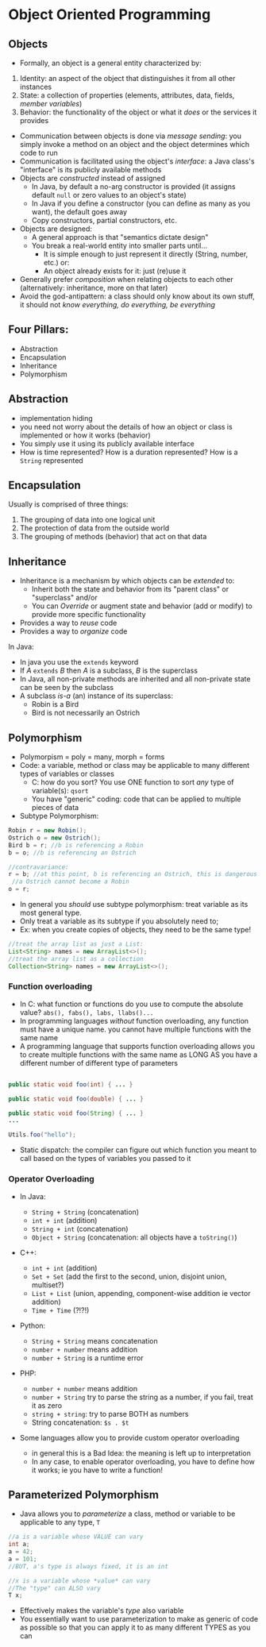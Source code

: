 # Object Oriented Programming

## Objects

* Formally, an object is a general entity characterized by: 
1. Identity: an aspect of the object that distinguishes it from all other instances
2. State: a collection of properties (elements, attributes, data, fields, *member variables*)
3. Behavior: the functionality of the object or what it *does* or the services it provides

* Communication between objects is done via *message sending*: you simply invoke a method on an object and the object determines which code to run
* Communication is facilitated using the object's *interface*: a Java class's "interface" is its publicly available methods
* Objects are *constructed* instead of assigned
  * In Java, by default a no-arg constructor is provided (it assigns default `null` or zero values to an object's state)
  * In Java if you define a constructor (you can define as many as you want), the default goes away
  * Copy constructors, partial constructors, etc.
* Objects are designed: 
  * A general approach is that "semantics dictate design"
  * You break a real-world entity into smaller parts until...
    * It is simple enough to just represent it directly (String, number, etc.) or:
    * An object already exists for it: just (re)use it
* Generally prefer *composition* when relating objects to each other (alternatively: inheritance, more on that later)
* Avoid the god-antipattern: a class should only know about its own stuff, it should not *know everything, do everything, be everything* 

## Four Pillars:

* Abstraction
* Encapsulation
* Inheritance
* Polymorphism

## Abstraction

* implementation hiding
* you need not worry about the details of how an object or class is implemented or how it works (behavior)
* You simply use it using its publicly available interface
* How is time represented?  How is a duration represented?  How is a `String` represented

## Encapsulation

Usually is comprised of three things:
1. The grouping of data into one logical unit
2. The protection of data from the outside world
3. The grouping of methods (behavior) that act on that data

## Inheritance

* Inheritance is a mechanism by which objects can be *extended* to:
  * Inherit both the state and behavior from its "parent class" or "superclass" and/or
  * You can *Override* or augment state and behavior (add or modify) to provide more specific functionality
* Provides a way to *reuse* code
* Provides a way to *organize* code

In Java:
* In java you use the `extends` keyword
* If $A$ `extends` $B$ then $A$ is a subclass, $B$ is the superclass
* In Java, all non-private methods are inherited and all non-private state can be seen by the subclass
* A subclass *is-a* (an) instance of its superclass:
  * Robin is a Bird
  * Bird is not necessarily an Ostrich

## Polymorphism

* Polymorpism = poly = many, morph = forms
* Code: a variable, method or class may be applicable to many different types of variables or classes
  * C: how do you sort? You use ONE function to sort *any* type of variable(s): `qsort`
  * You have "generic" coding: code that can be applied to multiple pieces of data
* Subtype Polymorphism:

```java
Robin r = new Robin();
Ostrich o = new Ostrich();
Bird b = r; //b is referencing a Robin
b = o; //b is referencing an Ostrich

//contravariance:
r = b; //at this point, b is referencing an Ostrich, this is dangerous
 //a Ostrich cannot become a Robin
o = r;
```

* In general you *should* use subtype polymorphism: treat variable as its most general type.  
* Only treat a variable as its subtype if you absolutely need to;
* Ex: when you create copies of objects, they need to be the same type!

```java
//treat the array list as just a List:
List<String> names = new ArrayList<>();
//treat the array list as a collection
Collection<String> names = new ArrayList<>();
```

### Function overloading
  * In C: what function or functions do you use to compute the absolute value? `abs(), fabs(), labs, llabs()...`
  * In programming languages *without* function overloading, any function must have a unique name.  you cannot have multiple functions with the same name
  * A programming language that supports function overloading allows you to create multiple functions with the same name as LONG AS you have a different number of different type of parameters
```java

public static void foo(int) { ... }

public static void foo(double) { ... }

public static void foo(String) { ... }
...

Utils.foo("hello");
```
  * Static dispatch: the compiler can figure out which function you meant to call based on the types of variables you passed to it

### Operator Overloading

* In Java: 
  * `String + String` (concatenation)
  * `int + int` (addition)
  * `String + int` (concatenation)
  * `Object + String` (concatenation: all objects have a `toString()`)
* C++:
  * `int + int` (addition)
  * `Set + Set` (add the first to the second, union, disjoint union, multiset?)
  * `List + List` (union, appending, component-wise addition ie vector addition)
  * `Time + Time` (?!?!)
* Python:
    * `String + String` means concatenation
    * `number + number` means addition
    * `number + String` is a runtime error
* PHP:
  * `number + number` means addition
  * `number + String` try to parse the string as a number, if you fail, treat it as zero
  * `string + string`: try to parse BOTH as numbers
  * String concatenation: `$s . $t`

* Some languages allow you to provide custom operator overloading
  * in general this is a Bad Idea: the meaning is left up to interpretation
  * In any case, to enable operator overloading, you have to define how it works; ie you have to write a function!

## Parameterized Polymorphism

* Java allows you to *parameterize* a class, method or variable to be applicable to any type, `T`

```java
//a is a variable whose VALUE can vary
int a;
a = 42;
a = 101;
//BUT, a's type is always fixed, it is an int

//x is a variable whose *value* can vary
//The "type" can ALSO vary
T x;
```

* Effectively makes the variable's *type* also variable
* You essentially want to use parameterization to make as generic of code as possible so that you can apply it to as many different TYPES as you can

```text









```